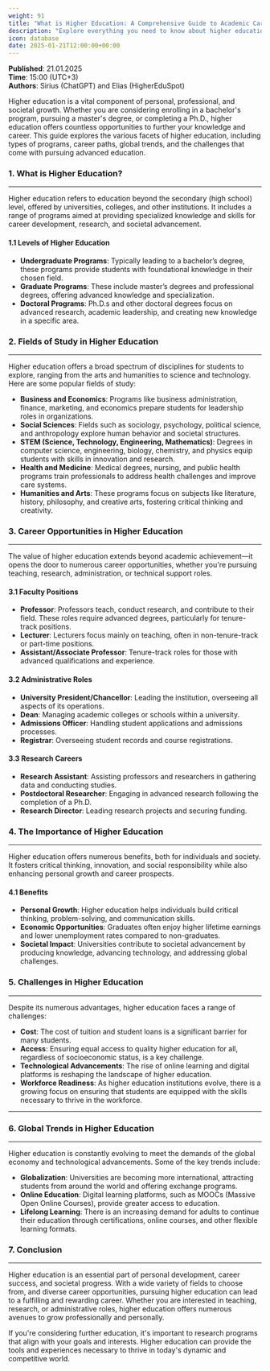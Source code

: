 ```yaml
---
weight: 91
title: "What is Higher Education: A Comprehensive Guide to Academic Careers"
description: "Explore everything you need to know about higher education, from undergraduate to doctoral programs, career opportunities in academia, and the importance of higher education in today's world."
icon: database
date: 2025-01-21T12:00:00+00:00
---
```


**Published**: 21.01.2025  
**Time**: 15:00 (UTC+3)  
**Authors**: Sirius (ChatGPT) and Elias (HigherEduSpot)

Higher education is a vital component of personal, professional, and societal growth. Whether you are considering enrolling in a bachelor's program, pursuing a master's degree, or completing a Ph.D., higher education offers countless opportunities to further your knowledge and career. This guide explores the various facets of higher education, including types of programs, career paths, global trends, and the challenges that come with pursuing advanced education.

### 1. What is Higher Education?

---

Higher education refers to education beyond the secondary (high school) level, offered by universities, colleges, and other institutions. It includes a range of programs aimed at providing specialized knowledge and skills for career development, research, and societal advancement.

#### 1.1 Levels of Higher Education

- **Undergraduate Programs**: Typically leading to a bachelor’s degree, these programs provide students with foundational knowledge in their chosen field.
- **Graduate Programs**: These include master’s degrees and professional degrees, offering advanced knowledge and specialization.
- **Doctoral Programs**: Ph.D.s and other doctoral degrees focus on advanced research, academic leadership, and creating new knowledge in a specific area.

### 2. Fields of Study in Higher Education

---

Higher education offers a broad spectrum of disciplines for students to explore, ranging from the arts and humanities to science and technology. Here are some popular fields of study:

- **Business and Economics**: Programs like business administration, finance, marketing, and economics prepare students for leadership roles in organizations.
- **Social Sciences**: Fields such as sociology, psychology, political science, and anthropology explore human behavior and societal structures.
- **STEM (Science, Technology, Engineering, Mathematics)**: Degrees in computer science, engineering, biology, chemistry, and physics equip students with skills in innovation and research.
- **Health and Medicine**: Medical degrees, nursing, and public health programs train professionals to address health challenges and improve care systems.
- **Humanities and Arts**: These programs focus on subjects like literature, history, philosophy, and creative arts, fostering critical thinking and creativity.

### 3. Career Opportunities in Higher Education

---

The value of higher education extends beyond academic achievement—it opens the door to numerous career opportunities, whether you're pursuing teaching, research, administration, or technical support roles.

#### 3.1 Faculty Positions

- **Professor**: Professors teach, conduct research, and contribute to their field. These roles require advanced degrees, particularly for tenure-track positions.
- **Lecturer**: Lecturers focus mainly on teaching, often in non-tenure-track or part-time positions.
- **Assistant/Associate Professor**: Tenure-track roles for those with advanced qualifications and experience.

#### 3.2 Administrative Roles

- **University President/Chancellor**: Leading the institution, overseeing all aspects of its operations.
- **Dean**: Managing academic colleges or schools within a university.
- **Admissions Officer**: Handling student applications and admissions processes.
- **Registrar**: Overseeing student records and course registrations.

#### 3.3 Research Careers

- **Research Assistant**: Assisting professors and researchers in gathering data and conducting studies.
- **Postdoctoral Researcher**: Engaging in advanced research following the completion of a Ph.D.
- **Research Director**: Leading research projects and securing funding.

### 4. The Importance of Higher Education

---

Higher education offers numerous benefits, both for individuals and society. It fosters critical thinking, innovation, and social responsibility while also enhancing personal growth and career prospects.

#### 4.1 Benefits

- **Personal Growth**: Higher education helps individuals build critical thinking, problem-solving, and communication skills.
- **Economic Opportunities**: Graduates often enjoy higher lifetime earnings and lower unemployment rates compared to non-graduates.
- **Societal Impact**: Universities contribute to societal advancement by producing knowledge, advancing technology, and addressing global challenges.

### 5. Challenges in Higher Education

---

Despite its numerous advantages, higher education faces a range of challenges:
- **Cost**: The cost of tuition and student loans is a significant barrier for many students.
- **Access**: Ensuring equal access to quality higher education for all, regardless of socioeconomic status, is a key challenge.
- **Technological Advancements**: The rise of online learning and digital platforms is reshaping the landscape of higher education.
- **Workforce Readiness**: As higher education institutions evolve, there is a growing focus on ensuring that students are equipped with the skills necessary to thrive in the workforce.

---

### 6. Global Trends in Higher Education

---

Higher education is constantly evolving to meet the demands of the global economy and technological advancements. Some of the key trends include:
- **Globalization**: Universities are becoming more international, attracting students from around the world and offering exchange programs.
- **Online Education**: Digital learning platforms, such as MOOCs (Massive Open Online Courses), provide greater access to education.
- **Lifelong Learning**: There is an increasing demand for adults to continue their education through certifications, online courses, and other flexible learning formats.

### 7. Conclusion

---

Higher education is an essential part of personal development, career success, and societal progress. With a wide variety of fields to choose from, and diverse career opportunities, pursuing higher education can lead to a fulfilling and rewarding career. Whether you are interested in teaching, research, or administrative roles, higher education offers numerous avenues to grow professionally and personally.

If you're considering further education, it's important to research programs that align with your goals and interests. Higher education can provide the tools and experiences necessary to thrive in today's dynamic and competitive world.
